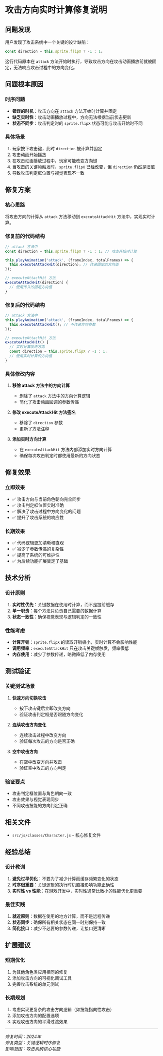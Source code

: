 # 攻击方向实时计算修复说明

## 问题发现
用户发现了攻击系统中一个关键的设计缺陷：
```javascript
const direction = this.sprite.flipX ? -1 : 1;
```
这行代码原本在 `attack` 方法开始时执行，导致攻击方向在攻击动画播放前就被固定，无法响应攻击过程中的方向变化。

## 问题根本原因

### 时序问题
- **错误的时机**：攻击方向在 `attack` 方法开始时计算并固定
- **缺乏实时性**：攻击动画播放过程中，方向无法根据当前状态更新
- **状态不同步**：攻击判定时的 `sprite.flipX` 状态可能与攻击开始时不同

### 具体场景
1. 玩家按下攻击键，此时 `direction` 被计算并固定
2. 攻击动画开始播放
3. 在攻击动画播放过程中，玩家可能改变方向键
4. 当攻击的关键帧触发时，`sprite.flipX` 已经改变，但 `direction` 仍然是旧值
5. 导致攻击判定框位置与视觉表现不一致

## 修复方案

### 核心思路
将攻击方向的计算从 `attack` 方法移动到 `executeAttackHit` 方法中，实现实时计算。

### 修复前的代码结构
```javascript
// attack 方法中
const direction = this.sprite.flipX ? -1 : 1; // 攻击开始时计算

this.playAnimation('attack', (frameIndex, totalFrames) => {
  this.executeAttackHit(direction); // 传递固定的方向值
});

// executeAttackHit 方法
executeAttackHit(direction) {
  // 使用传入的固定方向值
}
```

### 修复后的代码结构
```javascript
// attack 方法中
this.playAnimation('attack', (frameIndex, totalFrames) => {
  this.executeAttackHit(); // 不传递方向参数
});

// executeAttackHit 方法
executeAttackHit() {
  // 实时计算攻击方向
  const direction = this.sprite.flipX ? -1 : 1;
  // 使用实时计算的方向值
}
```

### 具体修改内容

1. **移除 attack 方法中的方向计算**
   - 删除了 `attack` 方法中的方向计算逻辑
   - 简化了攻击动画回调的参数传递

2. **修改 executeAttackHit 方法签名**
   - 移除了 `direction` 参数
   - 更新了方法注释

3. **添加实时方向计算**
   - 在 `executeAttackHit` 方法内部添加实时方向计算
   - 确保每次攻击判定时都使用最新的方向状态

## 修复效果

### 立即效果
- ✅ 攻击方向与当前角色朝向完全同步
- ✅ 攻击判定框位置实时准确
- ✅ 解决了攻击过程中方向变化的问题
- ✅ 提升了攻击系统的响应性

### 长期效果
- ✅ 代码逻辑更加清晰和直观
- ✅ 减少了参数传递的复杂性
- ✅ 提高了系统的可维护性
- ✅ 为后续功能扩展奠定了基础

## 技术分析

### 设计原则
1. **实时性优先**：关键数据在使用时计算，而不是提前缓存
2. **单一职责**：每个方法只负责自己需要的数据计算
3. **状态一致性**：确保视觉表现与逻辑判定的一致性

### 性能考虑
- **计算开销**：`sprite.flipX` 的读取开销极小，实时计算不会影响性能
- **调用频率**：`executeAttackHit` 只在攻击关键帧触发，频率很低
- **内存使用**：减少了参数传递，略微降低了内存使用

## 测试验证

### 关键测试场景
1. **快速方向切换攻击**
   - 按下攻击键后立即改变方向
   - 验证攻击判定框是否跟随方向变化

2. **连续攻击方向变化**
   - 连续攻击过程中改变方向
   - 验证每次攻击的方向是否正确

3. **空中攻击方向**
   - 在空中改变方向并攻击
   - 验证空中攻击的方向判定

### 验证要点
- 攻击判定框位置与角色朝向一致
- 攻击效果与视觉表现同步
- 不同攻击技能的方向判定正确

## 相关文件
- `src/js/classes/Character.js` - 核心修复文件

## 经验总结

### 设计教训
1. **避免过早优化**：不要为了减少计算而缓存频繁变化的状态
2. **时序很重要**：关键逻辑的执行时机直接影响功能正确性
3. **实时性 vs 性能**：在游戏开发中，实时性通常比微小的性能优化更重要

### 最佳实践
1. **就近原则**：数据在使用的地方计算，而不是远程传递
2. **状态同步**：确保所有相关状态在同一时刻保持一致
3. **简化接口**：减少不必要的参数传递，让接口更清晰

## 扩展建议

### 短期优化
1. 为其他角色类应用相同的修复
2. 添加攻击方向的可视化调试工具
3. 完善攻击系统的单元测试

### 长期规划
1. 考虑实现更复杂的攻击方向逻辑（如技能指向性攻击）
2. 添加攻击方向的配置选项
3. 实现攻击方向的平滑过渡效果

---
*修复时间：2024年*  
*修复类型：关键逻辑时序修复*  
*影响范围：攻击系统核心功能*
